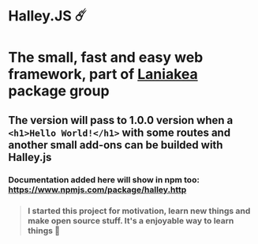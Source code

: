 # Halley.JS ☄️
# The small, fast and easy web framework, part of [Laniakea](https://github.com/Halley-Software/Laniakea.js) package group

## The version will pass to 1.0.0 version when a ```<h1>Hello World!</h1>``` with some routes and another small add-ons can be builded with Halley.js

### Documentation added here will show in npm too: https://www.npmjs.com/package/halley.http

> ### I started this project for motivation, learn new things and make open source stuff. It's a enjoyable way to learn things 🤠